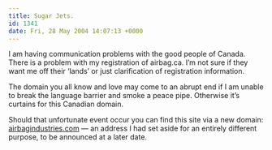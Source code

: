 ```yaml
---
title: Sugar Jets.
id: 1341
date: Fri, 28 May 2004 14:07:13 +0000
---
```


I am having communication problems with the good people of Canada. There is a problem with my registration of airbag.ca. I’m not sure if they want me off their ‘lands’ or just clarification of registration information.  

The domain you all know and love may come to an abrupt end if I am unable to break the language barrier and smoke a peace pipe. Otherwise it’s curtains for this Canadian domain.  

Should that unfortunate event occur you can find this site via a new domain: [airbagindustries.com](http://www.airbagindustries.com "New domain name! Tell everyone you know!") — an address I had set aside for an entirely different purpose, to be announced at a later date.





